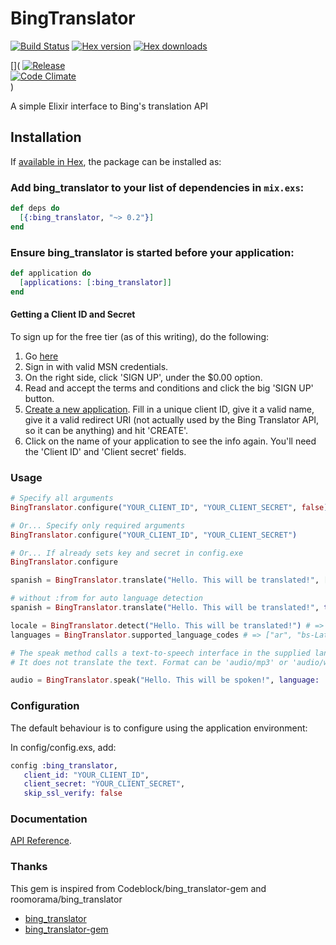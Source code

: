 # BingTranslator  

[![Build Status](http://img.shields.io/travis/ikeikeikeike/bing_translator.svg?style=flat-square)](http://travis-ci.org/ikeikeikeike/bing_translator)
[![Hex version](https://img.shields.io/hexpm/v/bing_translator.svg "Hex version")](https://hex.pm/packages/bing_translator)
[![Hex downloads](https://img.shields.io/hexpm/dt/bing_translator.svg "Hex downloads")](https://hex.pm/packages/bing_translator)

[](
[![Release](http://img.shields.io/github/release/ikeikeikeike/bing_translator.svg?style=flat-square)](https://github.com/ikeikeikeike/bing_translator/releases/latest)\
[![Code Climate](http://img.shields.io/badge/code_climate-Erlang_17.4-brightgreen.svg?style=flat-square)](https://travis-ci.org/ikeikeikeike/bing_translator)\
)

A simple Elixir interface to Bing's translation API

## Installation

If [available in Hex](https://hex.pm/docs/publish), the package can be installed as:

### Add bing_translator to your list of dependencies in `mix.exs`:

```elixir
def deps do
  [{:bing_translator, "~> 0.2"}]
end
```

### Ensure bing_translator is started before your application:

```elixir
def application do
  [applications: [:bing_translator]]
end
```

#### Getting a Client ID and Secret


To sign up for the free tier (as of this writing), do the following:

1. Go [here](http://go.microsoft.com/?linkid=9782667)
2. Sign in with valid MSN credentials.
3. On the right side, click 'SIGN UP', under the $0.00 option.
4. Read and accept the terms and conditions and click the big 'SIGN UP'
   button.
5. [Create a new application](https://datamarket.azure.com/developer/applications).
   Fill in a unique client ID, give it a valid name, give it a valid redirect
   URI (not actually used by the Bing Translator API, so it can be anything)
   and hit 'CREATE'.
6. Click on the name of your application to see the info again. You'll need
   the 'Client ID' and 'Client secret' fields.


### Usage

```elixir
# Specify all arguments
BingTranslator.configure("YOUR_CLIENT_ID", "YOUR_CLIENT_SECRET", false)

# Or... Specify only required arguments
BingTranslator.configure("YOUR_CLIENT_ID", "YOUR_CLIENT_SECRET")

# Or... If already sets key and secret in config.exe
BingTranslator.configure

spanish = BingTranslator.translate("Hello. This will be translated!", [from: "en", to: "es"])

# without :from for auto language detection
spanish = BingTranslator.translate("Hello. This will be translated!", to: "es")

locale = BingTranslator.detect("Hello. This will be translated!") # => "en"
languages = BingTranslator.supported_language_codes # => ["ar", "bs-Latn", "bg", "ca", "zh-CHS",,,,,]

# The speak method calls a text-to-speech interface in the supplied language.
# It does not translate the text. Format can be 'audio/mp3' or 'audio/wav'

audio = BingTranslator.speak("Hello. This will be spoken!", language: :en, format: "audio/mp3", options: "MaxQuality")
```

### Configuration

The default behaviour is to configure using the application environment:

In config/config.exs, add:

```elixir
config :bing_translator,
   client_id: "YOUR_CLIENT_ID",
   client_secret: "YOUR_CLIENT_SECRET",
   skip_ssl_verify: false
```

### Documentation

[API Reference](http://hexdocs.pm/bing_translator/api-reference.html).

### Thanks

This gem is inspired from Codeblock/bing_translator-gem and roomorama/bing_translator

- [bing_translator ](https://github.com/roomorama/bing_translator )
- [bing_translator-gem](https://github.com/Codeblock/bing_translator-gem)
